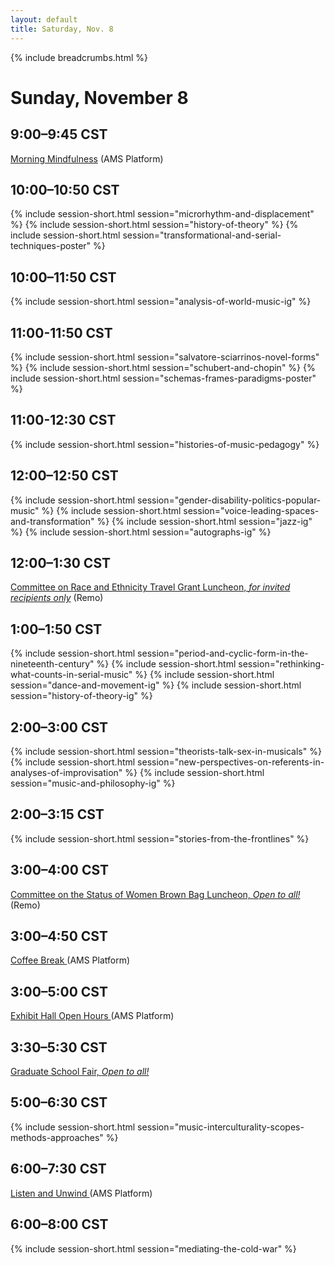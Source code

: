 ```yaml
---
layout: default
title: Saturday, Nov. 8
---
```

{% include breadcrumbs.html %}

# Sunday, November 8


## 9:00–9:45 CST
<p class="non-session"><a href="https://ams2020.pathable.co/meetings/virtual/YEKJ4Pn3ieCXgggmB">Morning Mindfulness</a><span> (AMS Platform)</span></p>

## 10:00–10:50 CST
{% include session-short.html session="microrhythm-and-displacement" %}
{% include session-short.html session="history-of-theory" %}
{% include session-short.html session="transformational-and-serial-techniques-poster" %}

## 10:00–11:50 CST
{% include session-short.html session="analysis-of-world-music-ig" %}


## 11:00-11:50 CST
{% include session-short.html session="salvatore-sciarrinos-novel-forms" %}
{% include session-short.html session="schubert-and-chopin" %}
{% include session-short.html session="schemas-frames-paradigms-poster" %}

## 11:00-12:30 CST
{% include session-short.html session="histories-of-music-pedagogy" %}

## 12:00–12:50 CST
{% include session-short.html session="gender-disability-politics-popular-music" %}
{% include session-short.html session="voice-leading-spaces-and-transformation" %}
{% include session-short.html session="jazz-ig" %}
{% include session-short.html session="autographs-ig" %}

## 12:00–1:30 CST
<p class="non-session"><a href="">Committee on Race and Ethnicity Travel Grant Luncheon, <em>for invited recipients only</em></a><span> (Remo)</span></p>

## 1:00–1:50 CST
{% include session-short.html session="period-and-cyclic-form-in-the-nineteenth-century" %}
{% include session-short.html session="rethinking-what-counts-in-serial-music" %}
{% include session-short.html session="dance-and-movement-ig" %}
{% include session-short.html session="history-of-theory-ig" %}

## 2:00–3:00 CST
{% include session-short.html session="theorists-talk-sex-in-musicals" %}
{% include session-short.html session="new-perspectives-on-referents-in-analyses-of-improvisation" %}
{% include session-short.html session="music-and-philosophy-ig" %}

## 2:00–3:15 CST
{% include session-short.html session="stories-from-the-frontlines" %}

## 3:00–4:00 CST
<p class="non-session"><a href="https://live.remo.co/e/smt-cmte-on-the-status-of-women-">Committee on the Status of Women Brown Bag Luncheon, <em>Open to all!</em></a><span> (Remo)</span></p>

## 3:00–4:50 CST
<p class="non-session"><a href="https://ams2020.pathable.co/meetings/FtnTFFbwqzn4qimGS">Coffee Break </a><span>(AMS Platform)</span></p>

## 3:00–5:00 CST
<p class="non-session"><a href="https://ams2020.pathable.co/trade-show/organizations">Exhibit Hall Open Hours </a><span>(AMS Platform)</span></p>

## 3:30–5:30 CST
<p class="non-session"><a href="/graduate-fair">Graduate School Fair, <em>Open to all!</em></a><span></span></p>

## 5:00–6:30 CST
{% include session-short.html session="music-interculturality-scopes-methods-approaches" %}

## 6:00–7:30 CST
<p class="non-session"><a href="https://ams2020.pathable.co/meetings/virtual/Ee2fK9u4JovtaBbB8">Listen and Unwind </a><span>(AMS Platform)</span>
</p>

## 6:00–8:00 CST
{% include session-short.html session="mediating-the-cold-war" %}

